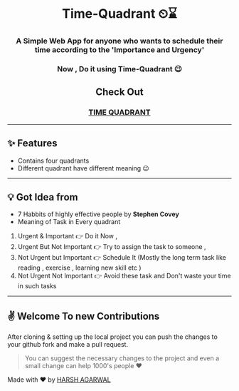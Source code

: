 <center>

# Time-Quadrant ⏲⌛



### A Simple Web App for anyone who wants to schedule their time according to the 'Importance and Urgency' 
### Now , Do it using Time-Quadrant 😉

</center>
<center>
    <h2> Check Out </h2>

### [TIME QUADRANT](https://harsh-100.github.io/timeQuadrant/)


</center>
<hr>

## ✨ Features

- Contains four quadrants 
- Different quadrant have different meaning 😉
<hr>

##  💡 Got Idea from

- 7 Habbits of highly effective people by <b>Stephen Covey</b> 
- Meaning of Task in Every quadrant
1. Urgent & Important         👉 Do it Now ,
2. Urgent But Not Important   👉 Try to assign the task to someone ,
3. Not Urgent but Important   👉 Schedule It (Mostly the long term task like reading , exercise , learning new skill etc )
4. Not Urgent Not Important   👉 Avoid these task and Don't waste your time in such tasks 
<hr>


## :v: Welcome To new Contributions 

After cloning & setting up the local project you can push the changes to your github fork and make a pull request.

> You can suggest the necessary changes to the project and even a small change can help 1000's people :heart:



Made with :heart: by [HARSH AGARWAL](https://github.com/harsh-100)
